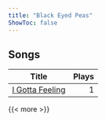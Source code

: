 ```yaml
---
title: "Black Eyed Peas"
ShowToc: false
---
```


## Songs
Title | Plays 
----- | -----: 
[I Gotta Feeling](/songs/i-gotta-feeling) | 1

{{< more >}}